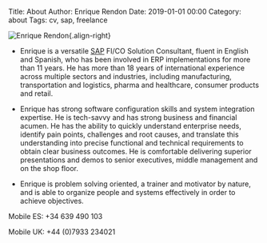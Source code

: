 Title: About
Author: Enrique Rendon
Date: 2019-01-01 00:00
Category: about
Tags: cv, sap, freelance

![Enrique Rendon]({static}/images/small_bw.jpg "Enrique Rendon"){.align-right}

- Enrique is a versatile [SAP](https://www.sap.com) FI/CO Solution Consultant, fluent in English and Spanish, who has been involved in ERP implementations for more than 11 years. He has more than 18 years of international experience across multiple sectors and industries, including manufacturing, transportation and logistics, pharma and healthcare, consumer products and retail.

- Enrique has strong software configuration skills and system integration expertise. He is tech-savvy and has strong business and financial acumen. He has the ability to quickly understand enterprise needs, identify pain points, challenges and root causes, and translate this understanding into precise functional and technical requirements to obtain clear business outcomes. He is comfortable delivering superior presentations and demos to senior executives, middle management and on the shop floor.

- Enrique is problem solving oriented, a trainer and motivator by nature, and is able to organize people and systems effectively in order to achieve objectives.

Mobile ES: +34 639 490 103

Mobile UK: +44 (0)7933 234021
